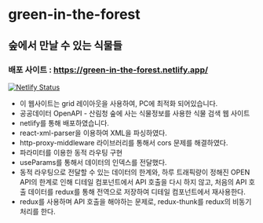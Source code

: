 # green-in-the-forest
## 숲에서 만날 수 있는 식물들

### 배포 사이트 : https://green-in-the-forest.netlify.app/
[![Netlify Status](https://api.netlify.com/api/v1/badges/d9dd7f53-9812-41c5-90a9-002b922da275/deploy-status)](https://app.netlify.com/sites/green-in-the-forest/deploys)

* 이 웹사이트는 grid 레이아웃을 사용하여, PC에 최적화 되어있습니다.
* 공공데이터 OpenAPI - 산림청 숲에 사는 식물정보를 사용한 식물 검색 웹 사이트
* netlify를 통해 배포하였습니다.
* react-xml-parser을 이용하여 XML을 파싱하였다.
* http-proxy-middleware 라이브러리를 통해서 cors 문제를 해결하였다.
* 파라미터를 이용한 동적 라우팅 구현
* useParams를 통해서 데이터의 인덱스를 전달했다.
* 동적 라우팅으로 전달할 수 있는 데이터의 한계와, 하루 트래픽량이 정해진 OPEN API의 한계로 인해 디테일 컴포넌트에서 API 호출을 다시 하지 않고, 처음의 API 호출 데이터를 redux를 통해 전역으로 저장하여 디테일 컴포넌트에서 재사용한다.
* redux를 사용하며 API 호출을 해야하는 문제로, redux-thunk를 redux의 비동기 처리를 한다.
